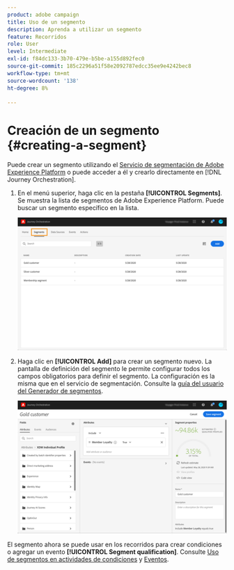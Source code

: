 ```yaml
---
product: adobe campaign
title: Uso de un segmento
description: Aprenda a utilizar un segmento
feature: Recorridos
role: User
level: Intermediate
exl-id: f84dc133-3b70-479e-b5be-a155d892fec0
source-git-commit: 185c2296a51f58e2092787edcc35ee9e4242bec8
workflow-type: tm+mt
source-wordcount: '138'
ht-degree: 8%

---
```


# Creación de un segmento {#creating-a-segment}

Puede crear un segmento utilizando el [Servicio de segmentación de Adobe Experience Platform](https://experienceleague.adobe.com/docs/experience-platform/segmentation/home.html) o puede acceder a él y crearlo directamente en [!DNL Journey Orchestration].

1. En el menú superior, haga clic en la pestaña **[!UICONTROL Segments]**. Se muestra la lista de segmentos de Adobe Experience Platform. Puede buscar un segmento específico en la lista.

   ![](../assets/segment1.png)

1. Haga clic en **[!UICONTROL Add]** para crear un segmento nuevo. La pantalla de definición del segmento le permite configurar todos los campos obligatorios para definir el segmento. La configuración es la misma que en el servicio de segmentación. Consulte la [guía del usuario del Generador de segmentos](https://experienceleague.adobe.com/docs/experience-platform/segmentation/ui/overview.html).

   ![](../assets/segment2.png)

El segmento ahora se puede usar en los recorridos para crear condiciones o agregar un evento **[!UICONTROL Segment qualification]**. Consulte [Uso de segmentos en actividades de condiciones](../segment/using-a-segment.md) y [Eventos](../building-journeys/segment-qualification-events.md).
